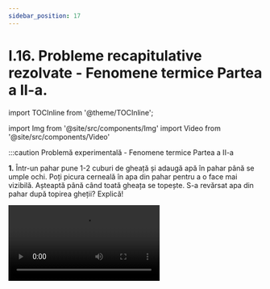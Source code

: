 ```yaml
---
sidebar_position: 17
---
```


# I.16. Probleme recapitulative rezolvate - Fenomene termice Partea a II-a.



import TOCInline from '@theme/TOCInline';

<TOCInline toc={toc} />



import Img from '@site/src/components/Img'
import Video from '@site/src/components/Video'


 


:::caution Problemă experimentală - Fenomene termice Partea a II-a

**1.** Într-un pahar pune 1-2 cuburi de gheață și adaugă apă în pahar până se umple ochi. Poți picura cerneală în apa din pahar pentru a o face mai vizibilă. Așteaptă până când toată gheața se topește. S-a revărsat apa din pahar după topirea gheții? Explică!



<Video src="https://www.youtube.com/embed/IyG_mGmFRV4" />



Nicio picătură de apă nu s-a scurs din vas. 

Apa prezintă o anomalie: la solidificare, în loc să își micșoreze volumul, ea își mărește volumul. Gheața ocupă un volum mai mare în apa din pahar decât apa rezultată în urma topirii ei și de aceea apa nu se revarsă din pahar după topirea gheții. 


Vom lua un exemplu aplicativ considerând că avem un cub de gheață cu latura de 1 cm<sup>3</sup> pus în apă. Calculăm volumul cubului de gheață scufundat în apă și îl comparăm cu volumul ape cubului după topire (atât gheața, cât și apa rezultată în urma topirii au aceeași masă).


#### Rezolvare:

- Scriem datele problemei:

  - l = 1 cm = 10<sup>-2</sup> m

  - ρ<sub>gheață</sub> = 920 kg/m<sup>3</sup>

  - ρ<sub>apă</sub> = 1000 kg/m<sup>3</sup>

  - V<sub>scufundat</sub> = ?
  
  - V<sub>apă</sub> = ?

- Calculăm volumul cubului:

  - V<sub>cub</sub> = l<sup>3</sup> = (0,01 m)<sup>3</sup> = 0,000001 m<sup>3</sup> = 10<sup>-6</sup> m<sup>3</sup>

- Porțiunea scufundată dezlocuiește un volum de lichid egală cu greutatea corpului (conform Legii lui Arhimede):


<Img className="img-responsive4" src="fizica/clasa8/capitolul1/1_12_Poza1_Rezolvare1_ProblemaModel1_vers2.jpg" width="1000" height="304" />

<br></br>
<br></br>


- Calculăm masa cubului de gheață care este egală cu masa apei rezultată în urma topirii:


<Img className="img-responsive4" src="fizica/clasa8/capitolul1/1_12_Poza2_Rezolvare2_ProblemaModel1_vers2.jpg" width="1000" height="185" />


<br></br>
<br></br>


- Calculăm volumul apei rezultată în urma topirii gheții din formula densității:


<Img className="img-responsive4" src="fizica/clasa8/capitolul1/1_12_Poza3_Rezolvare3_ProblemaModel1_vers2.jpg" width="1000" height="145" />


<br></br>
<br></br>



- Iată de ce apa nu s-a revărsat din pahar: **V<sub>scufundat</sub> = V<sub>apă</sub>**



:::



<br></br>
<br></br>



